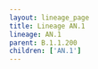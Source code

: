 ```yaml
---
layout: lineage_page
title: Lineage AN.1
lineage: AN.1
parent: B.1.1.200
children: ['AN.1']
---
```

